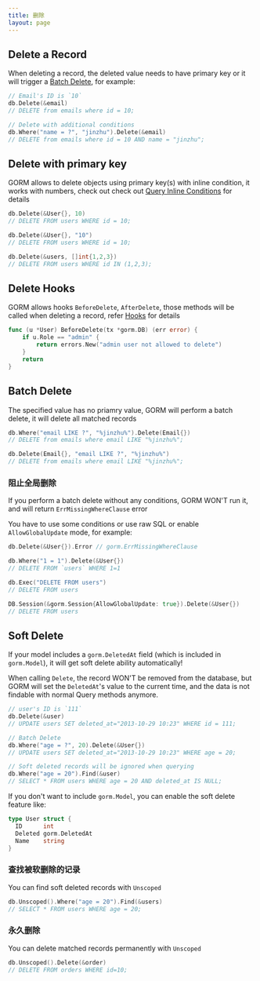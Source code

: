 ```yaml
---
title: 删除
layout: page
---
```


## Delete a Record

When deleting a record, the deleted value needs to have primary key or it will trigger a [Batch Delete](#batch_delete), for example:

```go
// Email's ID is `10`
db.Delete(&email)
// DELETE from emails where id = 10;

// Delete with additional conditions
db.Where("name = ?", "jinzhu").Delete(&email)
// DELETE from emails where id = 10 AND name = "jinzhu";
```

## Delete with primary key

GORM allows to delete objects using primary key(s) with inline condition, it works with numbers, check out check out [Query Inline Conditions](query.thml#inline_conditions) for details

```go
db.Delete(&User{}, 10)
// DELETE FROM users WHERE id = 10;

db.Delete(&User{}, "10")
// DELETE FROM users WHERE id = 10;

db.Delete(&users, []int{1,2,3})
// DELETE FROM users WHERE id IN (1,2,3);
```

## Delete Hooks

GORM allows hooks `BeforeDelete`, `AfterDelete`, those methods will be called when deleting a record, refer [Hooks](hooks.html) for details

```go
func (u *User) BeforeDelete(tx *gorm.DB) (err error) {
    if u.Role == "admin" {
        return errors.New("admin user not allowed to delete")
    }
    return
}
```

## <span id="batch_delete">Batch Delete</span>

The specified value has no priamry value, GORM will perform a batch delete, it will delete all matched records

```go
db.Where("email LIKE ?", "%jinzhu%").Delete(Email{})
// DELETE from emails where email LIKE "%jinzhu%";

db.Delete(Email{}, "email LIKE ?", "%jinzhu%")
// DELETE from emails where email LIKE "%jinzhu%";
```

### 阻止全局删除

If you perform a batch delete without any conditions, GORM WON'T run it, and will return `ErrMissingWhereClause` error

You have to use some conditions or use raw SQL or enable `AllowGlobalUpdate` mode, for example:

```go
db.Delete(&User{}).Error // gorm.ErrMissingWhereClause

db.Where("1 = 1").Delete(&User{})
// DELETE FROM `users` WHERE 1=1

db.Exec("DELETE FROM users")
// DELETE FROM users

DB.Session(&gorm.Session{AllowGlobalUpdate: true}).Delete(&User{})
// DELETE FROM users
```

## Soft Delete

If your model includes a `gorm.DeletedAt` field (which is included in `gorm.Model`), it will get soft delete ability automatically!

When calling `Delete`, the record WON'T be removed from the database, but GORM will set the `DeletedAt`'s value to the current time, and the data is not findable with normal Query methods anymore.

```go
// user's ID is `111`
db.Delete(&user)
// UPDATE users SET deleted_at="2013-10-29 10:23" WHERE id = 111;

// Batch Delete
db.Where("age = ?", 20).Delete(&User{})
// UPDATE users SET deleted_at="2013-10-29 10:23" WHERE age = 20;

// Soft deleted records will be ignored when querying
db.Where("age = 20").Find(&user)
// SELECT * FROM users WHERE age = 20 AND deleted_at IS NULL;
```

If you don't want to include `gorm.Model`, you can enable the soft delete feature like:

```go
type User struct {
  ID      int
  Deleted gorm.DeletedAt
  Name    string
}
```

### 查找被软删除的记录

You can find soft deleted records with `Unscoped`

```go
db.Unscoped().Where("age = 20").Find(&users)
// SELECT * FROM users WHERE age = 20;
```

### 永久删除

You can delete matched records permanently with `Unscoped`

```go
db.Unscoped().Delete(&order)
// DELETE FROM orders WHERE id=10;
```
